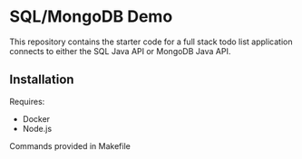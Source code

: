 # SQL/MongoDB Demo

This repository contains the starter code for a full stack todo list application connects to either the SQL Java API or MongoDB Java API.

## Installation

Requires:
- Docker
- Node.js

Commands provided in Makefile
